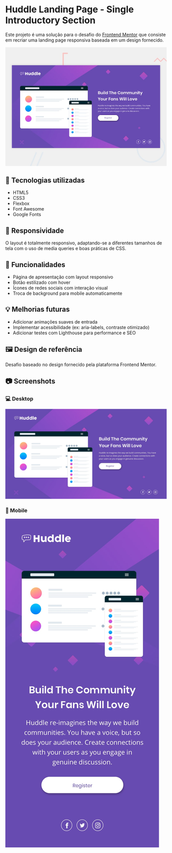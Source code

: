 # Huddle Landing Page - Single Introductory Section

Este projeto é uma solução para o desafio do [Frontend Mentor](https://www.frontendmentor.io/challenges) que consiste em recriar uma landing page responsiva baseada em um design fornecido.

![Preview Desktop](./src/design/desktop-preview.jpg)

## 🚀 Tecnologias utilizadas

- HTML5
- CSS3
- Flexbox
- Font Awesome
- Google Fonts

## 📱 Responsividade

O layout é totalmente responsivo, adaptando-se a diferentes tamanhos de tela com o uso de media queries e boas práticas de CSS.

## 🎯 Funcionalidades

- Página de apresentação com layout responsivo
- Botão estilizado com hover
- Ícones de redes sociais com interação visual
- Troca de background para mobile automaticamente

## 💡 Melhorias futuras

- Adicionar animações suaves de entrada
- Implementar acessibilidade (ex: aria-labels, contraste otimizado)
- Adicionar testes com Lighthouse para performance e SEO

## 🖼️ Design de referência

Desafio baseado no design fornecido pela plataforma Frontend Mentor.

## 📷 Screenshots

### 💻 Desktop
![Screenshot Desktop](./src/design/desktop-design.jpg)

### 📱 Mobile
![Screenshot Mobile](./src/design/mobile-design.jpg)


